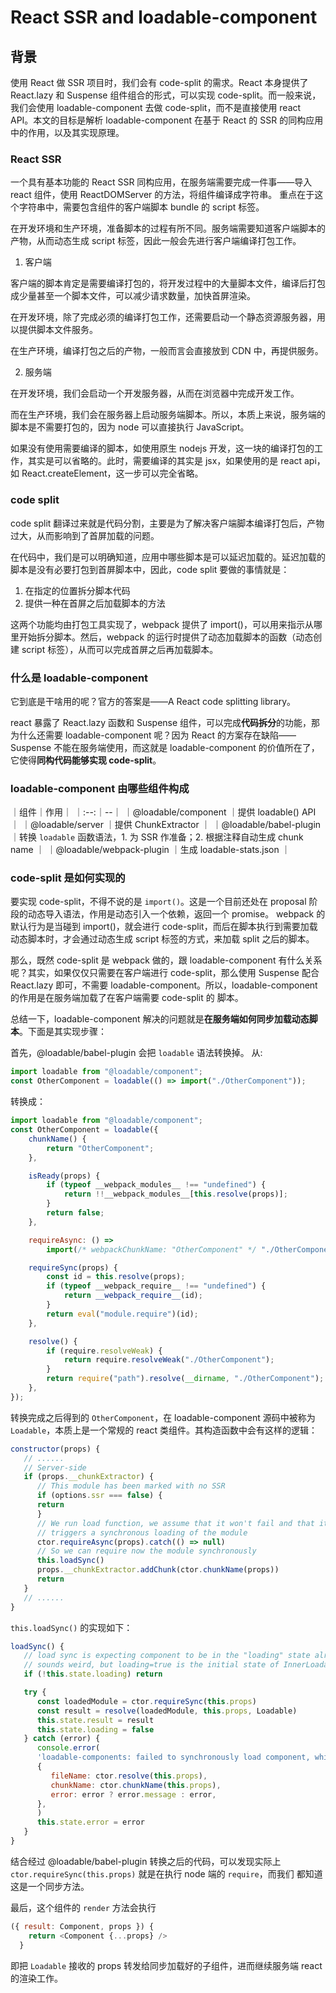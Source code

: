 # React SSR and loadable-component

## 背景

使用 React 做 SSR 项目时，我们会有 code-split 的需求。React 本身提供了 React.lazy 和 Suspense 组件组合的形式，可以实现 code-split。而一般来说，我们会使用 loadable-component 去做 code-split，而不是直接使用 react API。本文的目标是解析 loadable-component 在基于 React 的 SSR 的同构应用中的作用，以及其实现原理。

<!--more-->

### React SSR

一个具有基本功能的 React SSR 同构应用，在服务端需要完成一件事——导入 react 组件，使用 ReactDOMServer 的方法，将组件编译成字符串。
重点在于这个字符串中，需要包含组件的客户端脚本 bundle 的 script 标签。

在开发环境和生产环境，准备脚本的过程有所不同。服务端需要知道客户端脚本的产物，从而动态生成 script 标签，因此一般会先进行客户端编译打包工作。

1. 客户端

客户端的脚本肯定是需要编译打包的，将开发过程中的大量脚本文件，编译后打包成少量甚至一个脚本文件，可以减少请求数量，加快首屏渲染。

在开发环境，除了完成必须的编译打包工作，还需要启动一个静态资源服务器，用以提供脚本文件服务。

在生产环境，编译打包之后的产物，一般而言会直接放到 CDN 中，再提供服务。

2. 服务端

在开发环境，我们会启动一个开发服务器，从而在浏览器中完成开发工作。

而在生产环境，我们会在服务器上启动服务端脚本。所以，本质上来说，服务端的脚本是不需要打包的，因为 node 可以直接执行 JavaScript。

如果没有使用需要编译的脚本，如使用原生 nodejs 开发，这一块的编译打包的工作，其实是可以省略的。此时，需要编译的其实是 jsx，如果使用的是 react api，如 React.createElement，这一步可以完全省略。

### code split

code split 翻译过来就是代码分割，主要是为了解决客户端脚本编译打包后，产物过大，从而影响到了首屏加载的问题。

在代码中，我们是可以明确知道，应用中哪些脚本是可以延迟加载的。延迟加载的脚本是没有必要打包到首屏脚本中，因此，code split 要做的事情就是：

1. 在指定的位置拆分脚本代码
2. 提供一种在首屏之后加载脚本的方法

这两个功能均由打包工具实现了，webpack 提供了 import()，可以用来指示从哪里开始拆分脚本。然后，webpack 的运行时提供了动态加载脚本的函数（动态创建 script 标签），从而可以完成首屏之后再加载脚本。

### 什么是 loadable-component

它到底是干啥用的呢？官方的答案是——A React code splitting library。

react 暴露了 React.lazy 函数和 Suspense 组件，可以完成**代码拆分**的功能，那为什么还需要 loadable-component 呢？因为 React 的方案存在缺陷——Suspense 不能在服务端使用，而这就是 loadable-component 的价值所在了，它使得**同构代码能够实现 code-split**。

### loadable-component 由哪些组件构成

｜组件｜作用｜
｜:--:｜--｜
｜@loadable/component ｜提供 loadable() API ｜
｜@loadable/server ｜提供 ChunkExtractor ｜
｜@loadable/babel-plugin ｜转换 `loadable` 函数语法，1. 为 SSR 作准备；2. 根据注释自动生成 chunk name ｜
｜@loadable/webpack-plugin ｜生成 loadable-stats.json ｜

### code-split 是如何实现的

要实现 code-split，不得不说的是 `import()`。这是一个目前还处在 proposal 阶段的动态导入语法，作用是动态引入一个依赖，返回一个 promise。
webpack 的默认行为是当碰到 import()，就会进行 code-split，而后在脚本执行到需要加载动态脚本时，才会通过动态生成 script 标签的方式，来加载
split 之后的脚本。

那么，既然 code-split 是 webpack 做的，跟 loadable-component 有什么关系呢？其实，如果仅仅只需要在客户端进行 code-split，那么使用
Suspense 配合 React.lazy 即可，不需要 loadable-component。所以，loadable-component 的作用是在服务端加载了在客户端需要 code-split 的
脚本。

总结一下，loadable-component 解决的问题就是**在服务端如何同步加载动态脚本**。下面是其实现步骤：

首先，@loadable/babel-plugin 会把 `loadable` 语法转换掉。
从:

```js
import loadable from "@loadable/component";
const OtherComponent = loadable(() => import("./OtherComponent"));
```

转换成：

```js
import loadable from "@loadable/component";
const OtherComponent = loadable({
    chunkName() {
        return "OtherComponent";
    },

    isReady(props) {
        if (typeof __webpack_modules__ !== "undefined") {
            return !!__webpack_modules__[this.resolve(props)];
        }
        return false;
    },

    requireAsync: () =>
        import(/* webpackChunkName: "OtherComponent" */ "./OtherComponent"),

    requireSync(props) {
        const id = this.resolve(props);
        if (typeof __webpack_require__ !== "undefined") {
            return __webpack_require__(id);
        }
        return eval("module.require")(id);
    },

    resolve() {
        if (require.resolveWeak) {
            return require.resolveWeak("./OtherComponent");
        }
        return require("path").resolve(__dirname, "./OtherComponent");
    },
});
```

转换完成之后得到的 `OtherComponent`，在 loadable-component 源码中被称为 `Loadable`，本质上是一个常规的 react 类组件。其构造函数中会有这样的逻辑：

```js
constructor(props) {
   // ......
   // Server-side
   if (props.__chunkExtractor) {
      // This module has been marked with no SSR
      if (options.ssr === false) {
      return
      }
      // We run load function, we assume that it won't fail and that it
      // triggers a synchronous loading of the module
      ctor.requireAsync(props).catch(() => null)
      // So we can require now the module synchronously
      this.loadSync()
      props.__chunkExtractor.addChunk(ctor.chunkName(props))
      return
   }
   // ......
}
```

`this.loadSync()` 的实现如下：

```js
loadSync() {
   // load sync is expecting component to be in the "loading" state already
   // sounds weird, but loading=true is the initial state of InnerLoadable
   if (!this.state.loading) return

   try {
      const loadedModule = ctor.requireSync(this.props)
      const result = resolve(loadedModule, this.props, Loadable)
      this.state.result = result
      this.state.loading = false
   } catch (error) {
      console.error(
      'loadable-components: failed to synchronously load component, which expected to be available',
      {
         fileName: ctor.resolve(this.props),
         chunkName: ctor.chunkName(this.props),
         error: error ? error.message : error,
      },
      )
      this.state.error = error
   }
}
```

结合经过 @loadable/babel-plugin 转换之后的代码，可以发现实际上 `ctor.requireSync(this.props)` 就是在执行 node 端的 `require`，而我们
都知道这是一个同步方法。

最后，这个组件的 `render` 方法会执行

```js
({ result: Component, props }) {
    return <Component {...props} />
  }
```

即把 `Loadable` 接收的 props 转发给同步加载好的子组件，进而继续服务端 react 的渲染工作。
